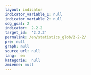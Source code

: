 ```yaml
---
layout: indicator
indicator_variable_1: null
indicator_variable_2: null
sdg_goal: 2
indicator:  2.2.2
target_id:  '2.2.2'
permalink: /en/statistics_glob/2-2-2/
pre: null
graph: null
source_url: null
lang:  en
kategorie:  null
zmienne: null
---
```

